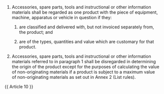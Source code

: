 1. Accessories, spare parts, tools and instructional or other information materials shall be regarded as one product with the piece of equipment, machine, apparatus or vehicle in question if they: 

   1. are classified and delivered with, but not invoiced separately from, the product; and 

   2. are of the types, quantities and value which are customary for that product. 

2. Accessories, spare parts, tools and instructional or other information materials referred to in paragraph 1 shall be disregarded in determining the origin of the product except for the purposes of calculating the value of non-originating materials if a product is subject to a maximum value of non-originating materials as set out in Annex 2 (List rules).

{{ Article 10 }}
